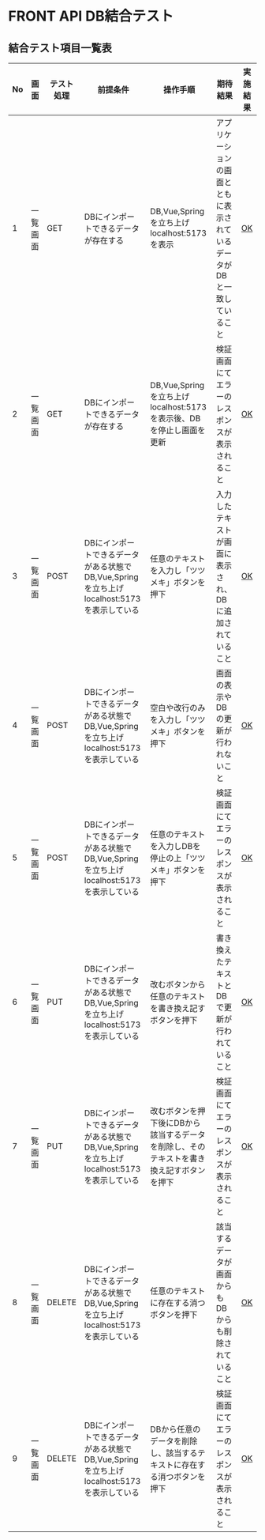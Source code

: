 # FRONT API DB結合テスト
## 結合テスト項目一覧表
| No   | 画面 | テスト処理 | 前提条件 | 操作手順 | 期待結果 | 実施結果 |
| --- | ----------- | ------- | ------- | ------- | ------- | ------- |
| 1 | 一覧画面 | GET | DBにインポートできるデータが存在する | DB,Vue,Springを立ち上げlocalhost:5173を表示 | アプリケーションの画面とともに表示されているデータがDBと一致していること |[OK](./tests/no1.md)|
| 2 | 一覧画面 | GET | DBにインポートできるデータが存在する | DB,Vue,Springを立ち上げlocalhost:5173を表示後、DBを停止し画面を更新 | 検証画面にてエラーのレスポンスが表示されること |[OK](./tests/no2.md)|
| 3 | 一覧画面 | POST | DBにインポートできるデータがある状態でDB,Vue,Springを立ち上げlocalhost:5173を表示している | 任意のテキストを入力し「ツツメキ」ボタンを押下 | 入力したテキストが画面に表示され、DBに追加されていること |[OK](./tests/no3.md)|
| 4 | 一覧画面 | POST | DBにインポートできるデータがある状態でDB,Vue,Springを立ち上げlocalhost:5173を表示している | 空白や改行のみを入力し「ツツメキ」ボタンを押下 | 画面の表示やDBの更新が行われないこと |[OK](./tests/no4.md)|
| 5 | 一覧画面 | POST | DBにインポートできるデータがある状態でDB,Vue,Springを立ち上げlocalhost:5173を表示している | 任意のテキストを入力しDBを停止の上「ツツメキ」ボタンを押下 | 検証画面にてエラーのレスポンスが表示されること |[OK](./tests/no5.md)|
| 6 | 一覧画面 | PUT | DBにインポートできるデータがある状態でDB,Vue,Springを立ち上げlocalhost:5173を表示している | 改むボタンから任意のテキストを書き換え記すボタンを押下 | 書き換えたテキストとDBで更新が行われていること |[OK](./tests/no6.md)|
| 7 | 一覧画面 | PUT | DBにインポートできるデータがある状態でDB,Vue,Springを立ち上げlocalhost:5173を表示している | 改むボタンを押下後にDBから該当するデータを削除し、そのテキストを書き換え記すボタンを押下 | 検証画面にてエラーのレスポンスが表示されること |[OK](./tests/no7.md)|
| 8 | 一覧画面 | DELETE | DBにインポートできるデータがある状態でDB,Vue,Springを立ち上げlocalhost:5173を表示している | 任意のテキストに存在する消つボタンを押下 | 該当するデータが画面からもDBからも削除されていること |[OK](./tests/no8.md)|
| 9 | 一覧画面 | DELETE | DBにインポートできるデータがある状態でDB,Vue,Springを立ち上げlocalhost:5173を表示している | DBから任意のデータを削除し、該当するテキストに存在する消つボタンを押下 | 検証画面にてエラーのレスポンスが表示されること |[OK](./tests/no9.md)|